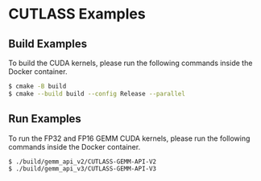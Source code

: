 # CUTLASS Examples

## Build Examples

To build the CUDA kernels, please run the following commands inside the Docker container.

```bash
$ cmake -B build
$ cmake --build build --config Release --parallel
```

## Run Examples

To run the FP32 and FP16 GEMM CUDA kernels, please run the following commands inside the Docker container.

```bash
$ ./build/gemm_api_v2/CUTLASS-GEMM-API-V2
$ ./build/gemm_api_v3/CUTLASS-GEMM-API-V3
```
